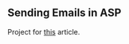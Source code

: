 ## Sending Emails in ASP

Project for [this](https://signup.azure.com/transfer?transferId=74393039-21d8-4e20-90dc-0a3bc9f2ba32) article.